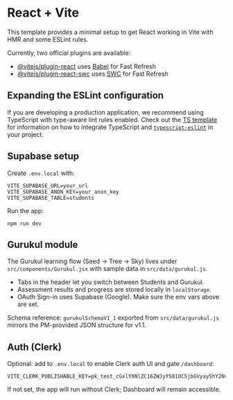 # React + Vite

This template provides a minimal setup to get React working in Vite with HMR and some ESLint rules.

Currently, two official plugins are available:

- [@vitejs/plugin-react](https://github.com/vitejs/vite-plugin-react/blob/main/packages/plugin-react) uses [Babel](https://babeljs.io/) for Fast Refresh
- [@vitejs/plugin-react-swc](https://github.com/vitejs/vite-plugin-react/blob/main/packages/plugin-react-swc) uses [SWC](https://swc.rs/) for Fast Refresh

## Expanding the ESLint configuration

If you are developing a production application, we recommend using TypeScript with type-aware lint rules enabled. Check out the [TS template](https://github.com/vitejs/vite/tree/main/packages/create-vite/template-react-ts) for information on how to integrate TypeScript and [`typescript-eslint`](https://typescript-eslint.io) in your project.

## Supabase setup

Create `.env.local` with:

```
VITE_SUPABASE_URL=your_url
VITE_SUPABASE_ANON_KEY=your_anon_key
VITE_SUPABASE_TABLE=students
```

Run the app:

```
npm run dev
```

## Gurukul module

The Gurukul learning flow (Seed → Tree → Sky) lives under `src/components/Gurukul.jsx` with sample data in `src/data/gurukul.js`.

- Tabs in the header let you switch between Students and Gurukul.
- Assessment results and progress are stored locally in `localStorage`.
- OAuth Sign-in uses Supabase (Google). Make sure the env vars above are set.

Schema reference: `gurukulSchemaV1_1` exported from `src/data/gurukul.js` mirrors the PM-provided JSON structure for v1.1.

## Auth (Clerk)

Optional: add to `.env.local` to enable Clerk auth UI and gate `/dashboard`:

```
VITE_CLERK_PUBLISHABLE_KEY=pk_test_cGxlYXNlZC16ZWJyYS01OC5jbGVyay5hY2NvdW50cy5kZXYk
```

If not set, the app will run without Clerk; Dashboard will remain accessible.
